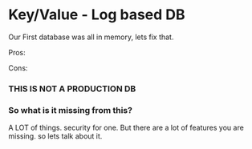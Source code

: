 # Key/Value - Log based DB

Our First database was all in memory, lets fix that.

Pros:


Cons:



### THIS IS NOT A PRODUCTION DB

### So what is it missing from this?
A LOT of things. security for one. But there are a lot of features you are missing. so lets talk about it.
